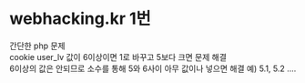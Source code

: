 # webhacking.kr 1번
간단한 php 문제  
cookie user_lv 값이 6이상이면 1로 바꾸고 5보다 크면 문제 해결  
6이상의 값은 안되므로 소수를 통해 5와 6사이 아무 값이나 넣으면 해결 예) 5.1, 5.2 ....